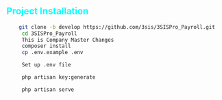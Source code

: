 <h2 style="color:cyan">Project Installation</h2>
   
```bash
    git clone -b develop https://github.com/3sis/3SISPro_Payroll.git
     cd 3SISPro_Payroll
     This is Company Master Changes
     composer install
     cp .env.example .env

     Set up .env file

     php artisan key:generate

     php artisan serve
 ```    
     
   
